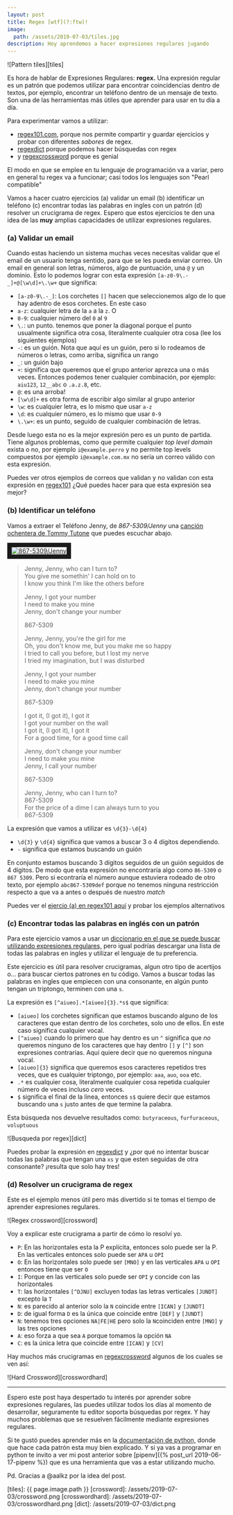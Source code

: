 ```yaml
---
layout: post
title: Regex [wtf](?:ftw)!
image:
  path: /assets/2019-07-03/tiles.jpg
description: Hoy aprendemos a hacer expresiones regulares jugando
---
```

![Pattern tiles][tiles]

Es hora de hablar de Expresiones Regulares: **regex.** Una expresión regular es un patrón que podemos utilizar para encontrar coincidencias dentro de textos, por ejemplo, encontrar un teléfono dentro de un mensaje de texto. Son una de las herramientas más útiles que aprender para usar en tu día a día.

<!--more-->

Para experimentar vamos a utilizar:
- [regex101.com](https://regex101.com), porque nos permite compartir y guardar ejercicios y probar con diferentes _sabores_ de regex.
- [regexdict](https://www.visca.com/regexdict/) porque podemos hacer búsquedas con regex
- y [regexcrossword](https://regexcrossword.com/) porque es genial

El modo en que se emplee en tu lenguaje de programación va a variar, pero en general tu regex va a funcionar; casi todos los lenguajes son "Pearl compatible"

Vamos a hacer cuatro ejercicios (a) validar un email (b) identificar un teléfono (c) encontrar todas las palabras en ingles con un patrón (d) resolver un crucigrama de regex. Espero que estos ejercicios te den una idea de las **muy** amplias capacidades de utilizar expresiones regulares.

### (a) Validar un email

Cuando estas haciendo un sistema muchas veces necesitas validar que el email de un usuario tenga sentido, para que se les pueda enviar correo. Un email en general son letras, números, algo de puntuación, una `@` y un dominio. Esto lo podemos lograr con esta expresión `[a-z0-9\.-_]+@[\w\d]+\.\w+` que significa:

- `[a-z0-9\.-_]`: Los corchetes `[]` hacen que seleccionemos algo de lo que hay adentro de esos corchetes. En este caso
 - `a-z`: cualquier letra de la `a` a la `z`. O
 - `0-9`: cualquier número del `0` al `9`
 - `\.`: un punto. tenemos que poner la diagonal porque el punto usualmente significa otra cosa, literalmente cualquier otra cosa (lee los siguientes ejemplos)
 - `-`: es un guión. Nota que aquí es un guión, pero si lo rodeamos de números o letras, como arriba, significa un rango
 - `_`: un guión bajo
- `+`: significa que queremos que el grupo anterior aprezca una o más veces. Entonces podemos tener cualquier combinación, por ejemplo: `aiu123`, `12__abc` o `.a.z.8`, etc.
- `@`: es una arroba!
- `[\w\d]+` es otra forma de escribir algo similar al grupo anterior
 - `\w`: es cualquier letra, es lo mismo que usar `a-z`
 - `\d`: es cualquier número, es lo mismo que usar `0-9`
- `\.\w+`: es un punto, seguido de cualquier combinación de letras.

Desde luego esta no es la mejor expresión pero es un punto de partida. Tiene algunos problemas, como que permite cualquier _top level domain_ exista o no, por ejemplo `i@example.perro` y no permite top levels compuestos por ejemplo `i@example.com.mx` no sería un correo válido con esta expresión.

Puedes ver otros ejemplos de correos que validan y no validan con esta expresión en [regex101](https://regex101.com/r/KtpKzD/1) ¿Qué puedes hacer para que esta expresión sea mejor?

### (b) Identificar un teléfono

Vamos a extraer el Teléfono Jenny, de _867-5309/Jenny_ una [canción ochentera de Tommy Tutone](https://en.wikipedia.org/wiki/867-5309/Jenny) que puedes escuchar abajo.

<a href="http://www.youtube.com/watch?feature=player_embedded&v=axLRUszuu9I"><img src="http://img.youtube.com/vi/axLRUszuu9I/0.jpg" alt="867-5309/Jenny" width="240" height="180" border="10" /></a>


>Jenny, Jenny, who can I turn to?  
>You give me somethin' I can hold on to  
>I know you think I'm like the others before  
>
>
>Jenny, I got your number  
>I need to make you mine  
>Jenny, don't change your number  
>
>867-5309
>
>Jenny, Jenny, you're the girl for me  
>Oh, you don't know me, but you make me so happy  
>I tried to call you before, but I lost my nerve  
>I tried my imagination, but I was disturbed
>
>
>Jenny, I got your number  
>I need to make you mine  
>Jenny, don't change your number
>
>867-5309
>
>I got it, (I got it), I got it  
>I got your number on the wall  
>I got it, (I got it), I got it  
>For a good time, for a good time call
>
>Jenny, don't change your number  
>I need to make you mine  
>Jenny, I call your number
>
>867-5309
>
>Jenny, Jenny, who can I turn to?  
>867-5309  
>For the price of a dime I can always turn to you  
>867-5309

La expresión que vamos a utilizar es `\d{3}-\d{4}`

- `\d{3}` y `\d{4}` significa que vamos a buscar 3 o 4 dígitos dependiendo.
- `-` significa que estamos buscando un guión

En conjunto estamos buscando 3 dígitos seguidos de un guión seguidos de 4 dígitos. De modo que esta expresión no encontraría algo como `86-5309` o `867 5309`. Pero si econtraría el número aunque estuviera rodeado de otro texto, por ejemplo `abc867-5309def` porque no tenemos ninguna restricción respecto a que va a antes o después de nuestro _match_

Puedes ver el [ejercio (a) en regex101 aquí](https://regex101.com/r/YMaoga/1) y probar los ejemplos alternativos


### (c) Encontrar todas las palabras en inglés con un patrón

Para este ejercicio vamos a usar un [diccionario en el que se puede buscar utilizando expresiones regulares,](https://www.visca.com/regexdict/) pero igual podrías descargar una lista de todas las palabras en ingles y utilizar el lenguaje de tu preferencia.

Este ejercicio es útil para resolver crucigramas, algun otro tipo de acertijos o... para buscar ciertos patrones en tu código. Vamos a buscar  todas las palabras en ingles que empiecen con una consonante, en algún punto tengan un triptongo, terminen con una `s`.

La expresión es `[^aiueo].*[aiueo]{3}.*s$` que significa:

- `[aiueo]` los corchetes significan que estamos buscando alguno de los caracteres que estan dentro de los corchetes, solo uno de ellos. En este caso significa cualquier vocal.
- `[^aiueo]` cuando lo primero que hay dentro es un `^` significa que _no_ queremos ninguno de los caracteres que hay dentro `[]` y `[^]` son expresiones contrarias. Aquí quiere decir que no queremos ninguna vocal.
- `[aiueo]{3}` significa que queremos esos caracteres repetidos tres veces, que es cualquier triptongo, por ejemplo: `aaa`, `auo`, `ooa` etc.
- `.*` es cualquier cosa, literalmente cualquier cosa repetida cualquier número de veces incluso _cero_ veces.
- `$` significa el final de la linea, entonces `s$` quiere decir que estamos buscando una `s` justo antes de que termine la palabra.

Esta búsqueda nos devuelve resultados como: `butyraceous`, `furfuraceous`, `voluptuous`

![Busqueda por regex][dict]

Puedes probar la expresión en [regexdict](https://www.visca.com/regexdict/) y ¿por qué no intentar buscar todas las palabras que tengan una `xs` y que esten seguidas de otra consonante? ¡resulta que solo hay tres!

### (d) Resolver un crucigrama de regex

Este es el ejemplo menos útil pero más divertido si te tomas el tiempo de aprender expresiones regulares.

![Regex crossword][crossword]

Voy a explicar este crucigrama a partir de cómo lo resolví yo.

- `P`: En las horizontales esta la P explícita, entonces solo puede ser la P. En las verticales entonces solo puede ser `APA` u `OPI`
- `O`: En las horizontales solo puede ser `[MNO]` y en las verticales `APA` u `OPI` entonces tiene que ser `O`
- `I`: Porque en las verticales solo puede ser `OPI` y concide con las horizontales
- `T`: las horizontales `[^DJNU]` excluyen todas las letras verticales `[JUNDT]` excepto la `T`
- `N`: es parecido al anterior solo la `N` coincide entre `[ICAN]` y `[JUNDT]`
- `D`: de igual forma `D` es la única que coincide entre `[DEF]` y `[JUNDT]`
- `N`: tenemos tres opciones `NA|FE|HE` pero solo la `N`coinciden entre `[MNO]` y las tres opciones
- `A`: eso forza a que sea `A` porque tomamos la opción `NA`
- `C`: es la única letra que coincide entre `[ICAN]` y `[CV]`

Hay muchos más crucigramas en [regexcrossword](https://regexcrossword.com/) algunos de los cuales se ven así:

![Hard Crossword][crosswordhard]

---

Espero este post haya despertado tu interés por aprender sobre expresiones regulares, las puedes utilizar todos los días al momento de desarrollar, seguramente tu editor soporta búsquedas por regex. Y hay muchos problemas que se resuelven fácilmente mediante expresiones regulares.

Si te gustó puedes aprender más en la [documentación de python,](https://docs.python.org/3/library/re.html) donde que hace cada patrón esta muy bien explicado. Y si ya vas a programar en python te invito a ver mi post anterior sobre [pipenv]({% post_url 2019-06-17-pipenv %}) que es una herramienta que vas a estar utilizando mucho.

Pd. Gracias a @aalkz por la idea del post.

[tiles]: {{ page.image.path }}
[crossword]: /assets/2019-07-03/crossword.png
[crosswordhard]: /assets/2019-07-03/crosswordhard.png
[dict]: /assets/2019-07-03/dict.png
